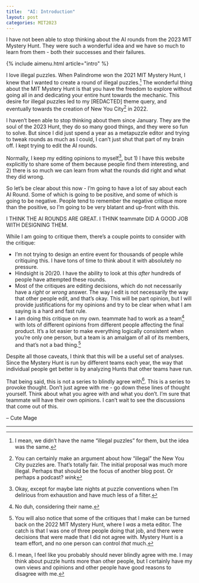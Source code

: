 ```yaml
---
title:  "AI: Introduction"
layout: post
categories: MIT2023
---
```


I have not been able to stop thinking about the AI rounds from the 2023 MIT Mystery Hunt. They were such a wonderful idea and we have so much to learn from them - both their successes and their failures.



{% include aimenu.html article="intro" %}

I love illegal puzzles. When Palindrome won the 2021 MIT Mystery Hunt, I knew that I wanted to create a round of illegal puzzles.[^1] The wonderful thing about the MIT Mystery Hunt is that you have the freedom to explore without going all in and dedicating your entire hunt towards the mechanic. This desire for illegal puzzles led to my [REDACTED] theme query, and eventually towards the creation of New You City[^2] in 2022.

[^1]: I mean, we didn’t have the name “illegal puzzles” for them, but the idea was the same.

[^2]: You can certainly make an argument about how “illegal” the New You City puzzles are. That’s totally fair. The initial proposal was much more illegal. Perhaps that should be the focus of another blog post. Or perhaps a podcast? *wink*


I haven’t been able to stop thinking about them since January. They are the soul of the 2023 Hunt, they do so many good things, and they were so fun to solve. But since I did just spend a year as a metapuzzle editor and trying to tweak rounds as much as I could, I can’t just shut that part of my brain off. I kept trying to edit the AI rounds.

Normally, I keep my editing opinions to myself[^3], but 1) I have this website explicitly to share some of them because people find them interesting, and 2) there is so much we can learn from what the rounds did right and what they did wrong. 

[^3]: Okay, except for maybe late nights at puzzle conventions when I’m delirious from exhaustion and have much less of a filter.

So let’s be clear about this now - I’m going to have a lot of say about each AI Round. Some of which is going to be positive, and some of which is going to be negative. People tend to remember the negative critique more than the positive, so I’m going to be very blatant and up-front with this.

I THINK THE AI ROUNDS ARE GREAT. I THINK teammate DID A GOOD JOB WITH DESIGNING THEM. 

While I am going to critique them, there’s a couple points to consider with the critique:

* I’m not trying to design an entire event for thousands of people while critiquing this. I have tons of time to think about it with absolutely no pressure.
* Hindsight is 20/20. I have the ability to look at this *after* hundreds of people have attempted these rounds. 
* Most of the critiques are editing decisions, which do not necessarily have a *right* or *wrong* answer. The way I edit is not necessarily the way that other people edit, and that’s okay. This will be part opinion, but I will provide justifications for my opinions and try to be clear when what I am saying is a hard and fast rule.
* I am doing this critique on my own. teammate had to work as a team[^4] with lots of different opinions from different people affecting the final product. It’s a lot easier to make everything logically consistent when you’re only one person, but a team is an amalgam of all of its members, and that’s not a bad thing.[^5]

[^4]: No duh, considering their name.

[^5]: You will also notice that some of the critiques that I make can be turned back on the 2022 MIT Mystery Hunt, where I *was* a meta editor. The catch is that I was one of three people doing that job, and there were decisions that were made that I did not agree with[^6]. Mystery Hunt is a team effort, and no one person can control *that* much.

[^6]: If you want to be an effective team member of a hunt writing team, understanding your team politics and being diplomatic are two very important skills. I feel like team politics decided a not-insignificant amount of what I did in 2021.

Despite all those caveats, I think that this will be a useful set of analyses. Since the Mystery Hunt is run by different teams each year, the way that individual people get better is by analyzing Hunts that other teams have run.

That being said, this is not a series to blindly agree with[^7]. This is a series to provoke thought. Don’t just agree with me - go down these lines of thought yourself. Think about what you agree with and what you don’t. I’m sure that teammate will have their own opinions. I can’t wait to see the discussions that come out of this.

[^7]: I mean, I feel like you probably should never blindly agree with me. I may think about puzzle hunts more than other people, but I certainly have my own views and opinions and other people have good reasons to disagree with me.

– Cute Mage

--- 
